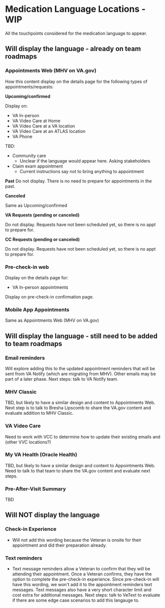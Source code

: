 # Medication Language Locations - WIP

All the touchpoints considered for the medication language to appear.

## Will display the language - already on team roadmaps

### Appointments Web (MHV on VA.gov)

How this content display on the details page for the following types of appointments/requests:

**Upcoming/confirmed**

Display on:
- VA In-person
- VA Video Care at Home
- VA Video Care at a VA location
- VA Video Care at an ATLAS location
- VA Phone

TBD:
- Community care
     - Unclear if the language would appear here. Asking stakeholders
- Claim exam appointment
     - Current instructions say not to bring anything to appointment

**Past**
Do not display. There is no need to prepare for appointments in the past.

**Canceled**

Same as Upcoming/confirmed

**VA Requests (pending or canceled)**

Do not display. Requests have not been scheduled yet, so there is no appt to prepare for.

**CC Requests (pending or canceled)**

Do not display. Requests have not been scheduled yet, so there is no appt to prepare for.

### Pre-check-in web

Display on the details page for:
- VA In-person appointments

Display on pre-check-in confirmation page.

### Mobile App Appointments

Same as Appointments Web (MHV on VA.gov)

## Will display the language - still need to be added to team roadmaps

### Email reminders

Will explore adding this to the updated appointment reminders that will be sent from VA Notify (which are migrating from MHV). Other emails may be part of a later phase. Next steps: talk to VA Notify team.

### MHV Classic

TBD, but likely to have a similar design and content to Appointments Web. Next step is to talk to Bresha Lipscomb to share the VA.gov content and evaluate addition to MHV Classic.

### VA Video Care
Need to work with VCC to determine how to update their existing emails and (other VVC locations?)

### My VA Health (Oracle Health)
TBD, but likely to have a similar design and content to Appointments Web. Need to talk to that team to share the VA.gov content and evaluate next steps.

### Pre-After-Visit Summary
TBD


## Will NOT display the language

### Check-in Experience

- Will not add this wording because the Veteran is onsite for their appointment and did their preparation already.

### Text reminders
- Text message reminders allow a Veteran to confirm that they will be attending their appointment. Once a Veteran confirms, they have the option to complete the pre-check-in experience. Since pre-check-in will have this wording, we won't add it to the appointment reminders text messages. Text messages also have a very short character limit and cost extra for additional messages. Next steps: talk to VeText to evaluate if there are some edge case scenarios to add this langauge to.


